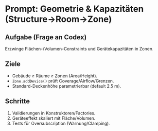# Prompt: Geometrie & Kapazitäten (Structure→Room→Zone)

## Aufgabe (Frage an Codex)

Erzwinge Flächen-/Volumen-Constraints und Gerätekapazitäten in Zonen.

## Ziele

- Gebäude ≥ Räume ≥ Zonen (Area/Height).
- `Zone.addDevice()` prüft Coverage/Airflow/Grenzen.
- Standard-Deckenhöhe parametrierbar (default 2.5 m).

## Schritte

1. Validierungen in Konstruktoren/Factories.
2. Geräteeffekt skaliert mit Fläche/Volumen.
3. Tests für Oversubscription (Warnung/Clamping).

